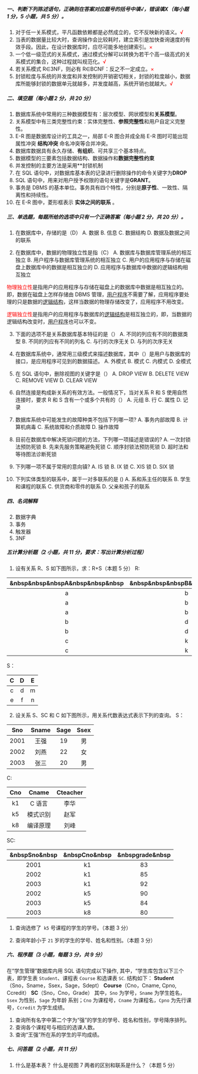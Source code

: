 

##### 一、判断下列陈述语句，正确则在答案对应题号的括号中填√，错误填Х（每小题 1 分，5 小题，共 5 分）。

1. 对于任一关系模式，平凡函数依赖都是必然成立的，它不反映新的语义。<font color="#ff0000">√</font>
2. 当表的数据量比较大时，查询操作会比较耗时，建立索引是加快查询速度的有效手段。因此，在设计数据库时，应尽可能多地创建索引。<font color="#ff0000">×</font>
3. 一个低一级范式的关系模式，通过模式分解可以转换为若干个高一级高式的关系模式的集合，这种过程就叫规范化。<font color="#ff0000">√</font>
4. 若关系模式 R∈3NF，则必有 R∈BCNF：反之不一定成立。<font color="#ff0000">×</font>
5. 封锁粒度与系统的并发度和并发控制的开销密切相关，封锁的粒度越小，数据库所能够封锁的数据单元就越多，并发度越高，系统开销也就越大。<font color="#ff0000">√</font>

##### 二、填空题（每小题 2 分，共 20 分）

1. 数据库系统中常用的三种数据模型有：层次模型、网状模型和**关系模型**。
2. 关系模型中有三类完整性约束：实体完整性、**参照完整性**和用户自定义完整性。
3. E-R 图是数据库设计的工具之一，局部 E-R 图合并成全局 E-R 图时可能出现属性冲突 **结构冲突** 命名冲突等合并冲突。
4. 数据库数据具有永久存储、**有组织**、可共享三个基本特点。
5. 数据模型的三要素包括数据结构、数据操作和**数据完整性约束**
6. 并发控制的主要方法是采用**封锁机制
7. 在 SQL 语句中，对数据库基本表的记录进行删除操作的命令关键字为**DROP**
8. SQL 语句中，用来对用户授予权限的语句关键字是**GRANT**。
9. 事务是 DBMS 的基本单位。事务具有四个特性，分别是**原子性**、一致性、隔离性和持续性。
10. 在 E-R 图中，菱形框表示 **实体之间的联系** 。

##### 三、单选题，每题所给的选项中只有一个正确答案（每小题 2 分，共 20 分）。

1. 在数据库中，存储的是（D）
 A. 数据 
 B. 信息
 C. 数据结构
 D. 数据及数据之间的联系

1. 在数据库中，数据的物理独立性是指（C）
 A. 数据库与数据库管理系统的相互独立
 B. 用户程序与数据库管理系统的相互独立
 C. 用户的应用程序与存储在磁盘上数据库中的数据是相互独立的
 D. 应用程序与数据库中数据的逻辑结构相互独立

<font color="#ff0000">物理独立性</font>是指用户的应用程序与存储在磁盘上的数据库中数据是相互独立的。即，数据在磁盘上怎样存储由 DBMS 管理，[用户程序](https://baike.baidu.com/item/%E7%94%A8%E6%88%B7%E7%A8%8B%E5%BA%8F?fromModule=lemma_inlink)不需要了解，应用程序要处理的只是数据的[逻辑结构](https://baike.baidu.com/item/%E9%80%BB%E8%BE%91%E7%BB%93%E6%9E%84?fromModule=lemma_inlink)，这样当数据的物理存储改变了，应用程序不用改变。

<font color="#ff0000">逻辑独立性</font>是指用户的应用程序与数据库的[逻辑结构](https://baike.baidu.com/item/%E9%80%BB%E8%BE%91%E7%BB%93%E6%9E%84?fromModule=lemma_inlink)是相互独立的，即，当数据的逻辑结构改变时，[用户程序](https://baike.baidu.com/item/%E7%94%A8%E6%88%B7%E7%A8%8B%E5%BA%8F?fromModule=lemma_inlink)也可以不变。
	
3. 下面的选项不是关系数据库基本特征的是（）
 A. 不同的列应有不同的数据类型
 B. 不同的列应有不同的列名
 C. 与行的次序无关
 D. 与列的次序无关
	
4. 在数据库系统中，通常用三级模式来描述数据库，其中（）是用户与数据库的接口，是应用程序可见到的数据描述。
A. 外模式
B. 模式
C. 内模式
D. 全模式
	
5. 在 SQL 语句中，删除视图的关键字是（）
A. DROP VIEW
B. DELETE VIEW
C. REMOVE VIEW
D. CLEAR VIEW
	
6. 自然连接是构成新关系的有效方法。一般情况下，当对关系 R 和 S 使用自然连接时，要求 R 和 S 含有一个或多个共有的（）
A. 元组
B. 行
C. 属性
D. 记录
	
7. 数据库系统中可能发生的故障种类不包括下列哪一项?
A. 事务内部故障
B. 计算机病毒
C. 系统故障和介质故障
D. 操作故障
	
8. 目前在数据库中解决死锁问题的方法，下列哪一项描述是错误的?
A. 一次封锁法预防死锁
B. 先来先服务策略避免死锁
C. 顺序封锁法预防死锁
D. 超时法和等待图法诊断死锁
	
9. 下列哪一项不属于常用的意向镇?
 A. IS 锁
B. IX 锁
C. XIS 锁
D. SIX 锁
	
10. 下列实体类型的联系中，属于一对多联系的是 ()
A. 系和系主任的联系
B. 学生和课程的联系
C. 供货商和零件的联系
D. 父亲和孩子的联系

##### 四、名词解释

2. 数据字典
3. 事务
4. 触发器
5. 3NF

##### 五计算分析题（2 小题，共 11 分，要求：写出计算分析过程）

1. 设有关系 R、S 如下图所示，求：R+S（本题 5 分）
R:
	
|&nbsp&nbsp&nbspA&nbsp&nbsp&nbsp|&nbsp&nbsp&nbspB&nbsp&nbsp&nbsp|&nbsp&nbsp&nbspC&nbsp&nbsp&nbsp| &nbsp&nbsp&nbspD&nbsp&nbsp&nbsp|
|:-----:|:-----:|:-----:|:-----:|
|   a   |   b   |   c   |   d   |
|   a   |   b   |   e   |   f   |
|   a   |   b   |   h   |   k   |
|   b   |   d   |   e   |   f   |
|   b   |   d   |   d   |   l   |
|   c   |   k   |   c   |   d   |
|   c   |   k   |   e   |   f   |

S：

|   C   |   D   |  E    |
|:-----:|:-----:|:-----:|
|   c   |   d   |   m   |
|   e   |   f   |   n   |

2. 设关系 S、SC 和 C 如下图所示，用关系代数表达式表示下列的查询。
S：

|   Sno   |  Sname    |   Sage   |   Ssex   |
|:-----:|:-----:|:-----:|:-----:|
|   2001   |   王强   |  19    |   男   |
|  2002    |   刘燕   |  22    |   女   |
|  2003    |  张三    |   20   |  男    |

C:

|   Cno   |   Cname   |  Cteacher    |
|:-----:|:-----:|:-----:|
|   k1   |   C 语言   |  李华    |
|   k5   | 模式识别    |  赵军    |
|   k8   |  编译原理    |   刘峰   |

SC:

|&nbspSno&nbsp|&nbspCno&nbsp|&nbspgrade&nbsp|
|:-----:|:-----:|:-----:|
|  2001    |  k1    |  83    |
|  2002    |  k1  |  85    |
|  2003    |  k1   |  92    |
|  2002    |  k5    |   90   |
|  2003    |  k5    |   84   |
|  2003    |  k8    |  80    |

1. 查询选修了` k5` 号课程的学生的学号。（本题 3 分）

2. 查询年龄小于 `21` 岁的学生的学号、姓名和性别。（本题 3 分）

##### 六、程序题（3 小题，每题 3 分，共 9 分）

在“学生管理”数据库内用 SQL 语句完成以下操作, 其中，“学生库包含以下三个表，即学生表 `Student`、课程表 `Course` 和选课表 `SC`. 结构如下：
**Student**（Sno，Sname，Ssex，Sage，Sdept）
**Course**（Cno，Cname, Cpno, Ccredit）
**SC**（Sno，Cno，Grade）
其中，`Sno` 为学号，`Sname` 为学生姓名，`Ssex` 为性别，`Sage` 为年龄
系别；`Cno` 为课程号，`Cname` 为课程名，`Cpno` 为先行课号，`Ccredit` 为学生成绩。

1. 查询所有名字中第二个字为“强”的学生的学号、姓名和性别，学号降序排列。
2. 查询各个课程号与相应的选课人数。
3. 查询“王强”所在系的学生的平均成绩。

##### 七、问答题（2 小题，共 11 分）

1. 什么是基本表？ 什么是视图 7 两者的区别和联系是什么？（本题 5 分）